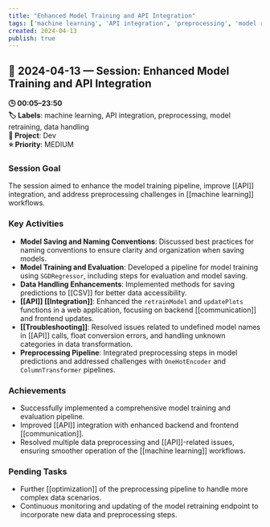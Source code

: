 ```yaml
---
title: "Enhanced Model Training and API Integration"
tags: ['machine learning', 'API integration', 'preprocessing', 'model retraining', 'data handling']
created: 2024-04-13
publish: true
---
```


## 📅 2024-04-13 — Session: Enhanced Model Training and API Integration

**🕒 00:05–23:50**  
**🏷️ Labels**: machine learning, API integration, preprocessing, model retraining, data handling  
**📂 Project**: Dev  
**⭐ Priority**: MEDIUM  


### Session Goal
The session aimed to enhance the model training pipeline, improve [[API]] integration, and address preprocessing challenges in [[machine learning]] workflows.

### Key Activities
- **Model Saving and Naming Conventions**: Discussed best practices for naming conventions to ensure clarity and organization when saving models.
- **Model Training and Evaluation**: Developed a pipeline for model training using `SGDRegressor`, including steps for evaluation and model saving.
- **Data Handling Enhancements**: Implemented methods for saving predictions to [[CSV]] for better data accessibility.
- **[[API]] [[Integration]]**: Enhanced the `retrainModel` and `updatePlots` functions in a web application, focusing on backend [[communication]] and frontend updates.
- **[[Troubleshooting]]**: Resolved issues related to undefined model names in [[API]] calls, float conversion errors, and handling unknown categories in data transformation.
- **Preprocessing Pipeline**: Integrated preprocessing steps in model predictions and addressed challenges with `OneHotEncoder` and `ColumnTransformer` pipelines.

### Achievements
- Successfully implemented a comprehensive model training and evaluation pipeline.
- Improved [[API]] integration with enhanced backend and frontend [[communication]].
- Resolved multiple data preprocessing and [[API]]-related issues, ensuring smoother operation of the [[machine learning]] workflows.

### Pending Tasks
- Further [[optimization]] of the preprocessing pipeline to handle more complex data scenarios.
- Continuous monitoring and updating of the model retraining endpoint to incorporate new data and preprocessing steps.
